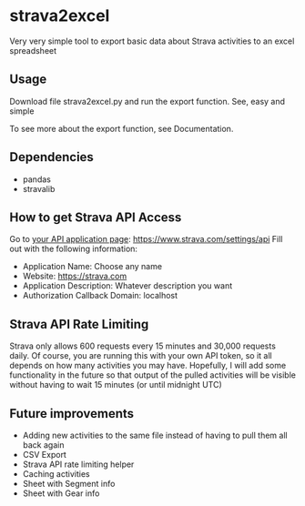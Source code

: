 # strava2excel
Very very simple tool to export basic data about Strava activities to an excel spreadsheet

## Usage
Download file strava2excel.py and run the export function. See, easy and simple

To see more about the export function, see Documentation.
## Dependencies
* pandas
* stravalib


## How to get Strava API Access
Go to [your API application page](https://www.strava.com/settings/api): https://www.strava.com/settings/api
Fill out with the following information:
* Application Name: Choose any name
* Website: https://strava.com
* Application Description: Whatever description you want
* Authorization Callback Domain: localhost

## Strava API Rate Limiting
Strava only allows 600 requests every 15 minutes and 30,000 requests daily. Of course, you are running this with your own API token, so it all depends on how many activities you may have. Hopefully, I will add some functionality in the future so that output of the pulled activities will be visible without having to wait 15 minutes (or until midnight UTC)

## Future improvements
* Adding new activities to the same file instead of having to pull them all back again
* CSV Export
* Strava API rate limiting helper
* Caching activities
* Sheet with Segment info
* Sheet with Gear info
